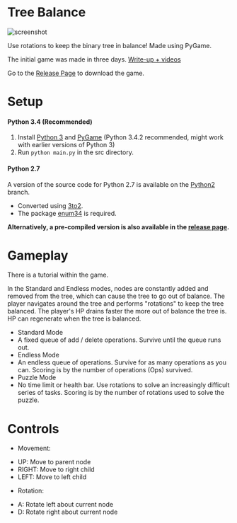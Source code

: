 Tree Balance
=================
![screenshot](/../screenshot/screenshot/endless1.png?raw=true "Endless Mode")

Use rotations to keep the binary tree in balance! Made using PyGame.

The initial game was made in three days.
[Write-up + videos](http://ohoh.byethost7.com/?page=treebalance)

Go to the [Release Page](https://github.com/Ohohcakester/Tree-Balance-Game/releases) to download the game.

Setup
=================
#### Python 3.4 (Recommended)
1. Install [Python 3](https://www.python.org/downloads/) and [PyGame](http://pygame.org/download.shtml) (Python 3.4.2 recommended, might work with earlier versions of Python 3)
2. Run ```python main.py``` in the src directory.

#### Python 2.7
A version of the source code for Python 2.7 is available on the [Python2](https://github.com/Ohohcakester/Tree-Balance-Game/tree/Python2) branch.
* Converted using [3to2](https://pypi.python.org/pypi/3to2/1.1.1).
* The package [enum34](https://pypi.python.org/pypi/enum34) is required.


**Alternatively, a pre-compiled version is also available in the [release page](https://github.com/Ohohcakester/Tree-Balance-Game/releases).**


Gameplay
=================
There is a tutorial within the game.

In the Standard and Endless modes, nodes are constantly added and removed from the tree, which can cause the tree to go out of balance.
The player navigates around the tree and performs "rotations" to keep the tree balanced.
The player's HP drains faster the more out of balance the tree is. HP can regenerate when the tree is balanced.

* Standard Mode
 * A fixed queue of add / delete operations. Survive until the queue runs out.
* Endless Mode
 * An endless queue of operations. Survive for as many operations as you can. Scoring is by the number of operations (Ops) survived.
* Puzzle Mode
 * No time limit or health bar. Use rotations to solve an increasingly difficult series of tasks. Scoring is by the number of rotations used to solve the puzzle.


Controls
================
* Movement:
 - UP: Move to parent node
 - RIGHT: Move to right child
 - LEFT: Move to left child
* Rotation:
 - A: Rotate left about current node
 - D: Rotate right about current node
 
